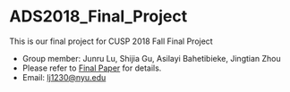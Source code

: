 # ADS2018_Final_Project
This is our final project for CUSP 2018 Fall Final Project

- Group member: Junru Lu, Shijia Gu, Asilayi Bahetibieke, Jingtian Zhou
- Please refer to [Final Paper](https://github.com/LuJunru/ADS2018_Final_Project/blob/master/ADS_Final_Project%20Paper.pdf) for details.
- Email: lj1230@nyu.edu
